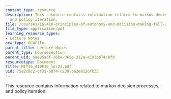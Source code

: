 ```yaml
---
content_type: resource
description: This resource contains information related to markov decision processes,
  and policy iteration.
file: /courses/16-410-principles-of-autonomy-and-decision-making-fall-2010/75e2c8c2cf31b874c239ba2e8126fb35_MIT16_410F10_lec23.pdf
file_type: application/pdf
learning_resource_types:
- Lecture Notes
ocw_type: OCWFile
parent_title: Lecture Notes
parent_type: CourseSection
parent_uid: 6ae95a6f-16be-365e-312a-e193bb74c8fd
resourcetype: Document
title: MIT16_410F10_lec23.pdf
uid: 75e2c8c2-cf31-b874-c239-ba2e8126fb35
---
```

This resource contains information related to markov decision processes, and policy iteration.

